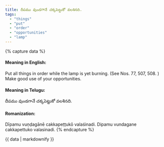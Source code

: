 ```yaml
---
title: దీపము వుండగానే చక్కపెట్టుకో వలశినది.
tags:
  - "things"
  - "put"
  - "order"
  - "opportunities"
  - "lamp"
---
```


{% capture data %}
#### Meaning in English:
Put all things in order while the lamp is yet burning.
(See Nos. 77, 507, 508. )
Make good use of your opportunities.

#### Meaning in Telugu:
దీపము వుండగానే చక్కపెట్టుకో వలశినది.

#### Romanization:
Dīpamu vuṇḍagānē cakkapeṭṭukō valaśinadi.
Dipamu vundagane cakkapettuko valasinadi.
{% endcapture %}

{{ data | markdownify }}


